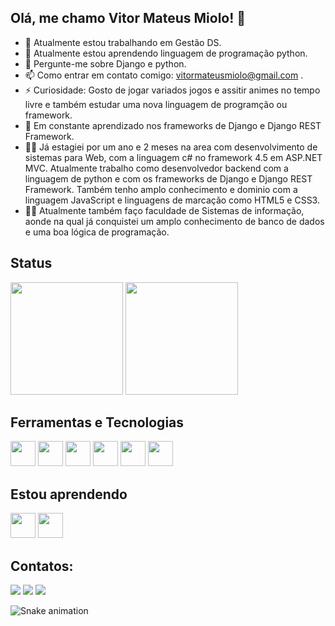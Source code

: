 ## Olá, me chamo Vitor Mateus Miolo!  👋

- 🔭 Atualmente estou trabalhando em Gestão DS.
- 🌱 Atualmente estou aprendendo linguagem de programação python.
- 💬 Pergunte-me sobre Django e python.
- 📫 Como entrar em contato comigo: vitormateusmiolo@gmail.com .
- ⚡ Curiosidade: Gosto de jogar variados jogos e assitir animes no tempo livre e também estudar uma nova linguagem de programção ou framework.
- 🤔 Em constante aprendizado nos frameworks de Django e Django REST Framework.
- 🧑‍💻 Já estagiei por um ano e 2 meses na area com desenvolvimento de sistemas para Web, com a linguagem c# no framework 4.5 em ASP.NET MVC. Atualmente trabalho como desenvolvedor backend com a linguagem de python e com os frameworks de Django e Django REST Framework. Também tenho amplo conhecimento e dominio com a linguagem JavaScript e linguagens de marcação como HTML5 e CSS3.
- 👨‍🎓 Atualmente também faço faculdade de Sistemas de informação, aonde na qual já conquistei um amplo conhecimento de banco de dados e uma boa lógica de programação.

## Status
<div style="display: inline_block">
  <a href="https://github.com/Vitor47"><img height="180em" src="https://github-readme-stats.vercel.app/api/top-langs/?username=Vitor47&layout=compact&langs_count=7&theme=dracula"/></a>
  <a href="https://github.com/Vitor47"><img height="180em" src="https://github-readme-stats.vercel.app/api?username=Vitor47&show_icons=true&theme=dracula&include_all_commits=true&count_private=true"/></a>
</div>

## Ferramentas e Tecnologias
  <div style="display: inline_block">
    <img src="https://cdn.jsdelivr.net/gh/devicons/devicon/icons/git/git-original.svg" width="40" height="40"/>
    <img src="https://cdn.jsdelivr.net/gh/devicons/devicon/icons/bootstrap/bootstrap-original.svg" width="40" height="40"/>
    <img src="https://cdn.jsdelivr.net/gh/devicons/devicon/icons/python/python-original.svg" width="40" height="40"/>
    <img src="https://cdn.jsdelivr.net/gh/devicons/devicon/icons/django/django-plain.svg" width="40" height="40"/>
    <img src="https://cdn.jsdelivr.net/gh/devicons/devicon/icons/dotnetcore/dotnetcore-original.svg" width="40" height="40"/>
    <img src="https://cdn.jsdelivr.net/gh/devicons/devicon/icons/javascript/javascript-original.svg" width="40" height="40"/>
  </div>

## Estou aprendendo

  <div style="display: inline_block">
    <img src="https://cdn.jsdelivr.net/gh/devicons/devicon/icons/linux/linux-original.svg" width="40" height="40"/>
    <img src="https://cdn.jsdelivr.net/gh/devicons/devicon/icons/docker/docker-original.svg" width="40" height="40"/>
  </div>

## Contatos:

<div>
  <a href="https://instagram.com/v1tor_m1olo" target="_blank"><img src="https://img.shields.io/badge/-Instagram-%23E4405F?style=for-the-badge&logo=instagram&logoColor=white" target="_blank"></a>
  <a href="mailto:vitormateusmiolo@gmail.com"><img src="https://img.shields.io/badge/Gmail-D14836?style=for-the-badge&logo=gmail&logoColor=white" target="_blank"></a>
  <a href="https://www.linkedin.com/in/vitor-mateus-miolo-b28216213" target="_blank"><img src="https://img.shields.io/badge/-LinkedIn-%230077B5?style=for-the-badge&logo=linkedin&logoColor=white" target="_blank"></a>   
</div>

![Snake animation](https://github.com/Hirrua/Hirrua/blob/output/github-contribution-grid-snake.svg)
